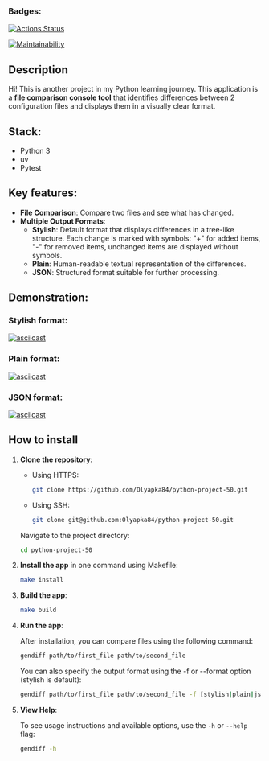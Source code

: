 ### Badges:
[![Actions Status](https://github.com/Olyapka84/python-project-50/actions/workflows/hexlet-check.yml/badge.svg)](https://github.com/Olyapka84/python-project-50/actions)

[![Maintainability](https://api.codeclimate.com/v1/badges/f0618576d8712cb54dbc/maintainability)](https://codeclimate.com/github/Olyapka84/python-project-49/maintainability)

## Description

Hi! This is another project in my Python learning journey. This application is a **file comparison console tool** that identifies differences between 2 configuration files and displays them in a visually clear format. 

## Stack:

- Python 3
- uv
- Pytest

## Key features:
- **File Comparison**: Compare two files and see what has changed.
- **Multiple Output Formats**:
  - **Stylish**: Default format that displays differences in a tree-like structure. Each change is marked with symbols: "+" for added items, "-" for removed items, unchanged items are displayed without symbols.
  - **Plain**: Human-readable textual representation of the differences.
  - **JSON**: Structured format suitable for further processing.

## Demonstration:

### Stylish format:

[![asciicast](https://asciinema.org/a/ke06TCMpcjqfpMbqt4dZdBAXW.svg)](https://asciinema.org/a/ke06TCMpcjqfpMbqt4dZdBAXW)

### Plain format:

[![asciicast](https://asciinema.org/a/kEpZ3fiAv363DBbQhw3EzFi5m.svg)](https://asciinema.org/a/kEpZ3fiAv363DBbQhw3EzFi5m)

### JSON format:

[![asciicast](https://asciinema.org/a/Bn8qmSp016ejRA1go8vGQAHk8.svg)](https://asciinema.org/a/Bn8qmSp016ejRA1go8vGQAHk8)

## How to install

1. **Clone the repository**:

    - Using HTTPS:
      ```bash
      git clone https://github.com/Olyapka84/python-project-50.git
      ```

    - Using SSH:
      ```bash
      git clone git@github.com:Olyapka84/python-project-50.git
      ```

    Navigate to the project directory:
    ```bash
    cd python-project-50
    ```

2. **Install the app** in one command using Makefile:

    ```bash
    make install
    ```

3. **Build the app**:

    ```bash
    make build
    ```

4. **Run the app**:

    After installation, you can compare files using the following command:
    ```bash
    gendiff path/to/first_file path/to/second_file
    ```
    You can also specify the output format using the -f or --format option (stylish is default):
    ```bash
    gendiff path/to/first_file path/to/second_file -f [stylish|plain|json]
    ```

5. **View Help**:

    To see usage instructions and available options, use the `-h` or `--help` flag:
    ```bash
    gendiff -h
    ```
